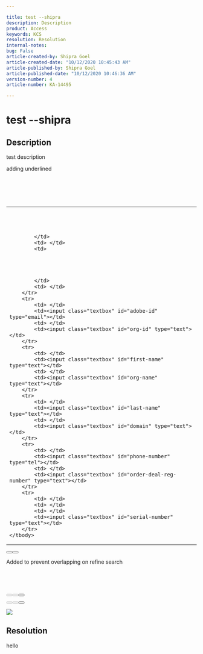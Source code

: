 ```yaml
---

title: test --shipra  
description: Description  
product: Access  
keywords: KCS  
resolution: Resolution  
internal-notes:   
bug: False  
article-created-by: Shipra Goel  
article-created-date: "10/12/2020 10:45:43 AM"  
article-published-by: Shipra Goel  
article-published-date: "10/12/2020 10:46:36 AM"  
version-number: 4  
article-number: KA-14495

---
```


# test --shipra

## Description

test description

adding underlined

#  



<table class="form-rendering">
	<tbody>
		<tr>
			<td>
			

###  


			</td>
			<td> </td>
			<td>
			

###  


			</td>
			<td> </td>
		</tr>
		<tr>
			<td> </td>
			<td><input class="textbox" id="adobe-id" type="email"></td>
			<td> </td>
			<td><input class="textbox" id="org-id" type="text"></td>
		</tr>
		<tr>
			<td> </td>
			<td><input class="textbox" id="first-name" type="text"></td>
			<td> </td>
			<td><input class="textbox" id="org-name" type="text"></td>
		</tr>
		<tr>
			<td> </td>
			<td><input class="textbox" id="last-name" type="text"></td>
			<td> </td>
			<td><input class="textbox" id="domain" type="text"></td>
		</tr>
		<tr>
			<td> </td>
			<td><input class="textbox" id="phone-number" type="tel"></td>
			<td> </td>
			<td><input class="textbox" id="order-deal-reg-number" type="text"></td>
		</tr>
		<tr>
			<td> </td>
			<td> </td>
			<td> </td>
			<td><input class="textbox" id="serial-number" type="text"></td>
		</tr>
	</tbody>
</table>





<button class="button" id="search"></button><button class="button"></button>




Added to prevent overlapping on refine search



 

 

<button class="button" disabled="disabled" id="create-case"></button><button class="button" disabled="disabled" id="view-customer-360"></button><button class="button" id="create-contact"></button>

<button class="search-result-button-mobile" disabled="disabled" id="create-case-mobile"></button><button class="search-result-button-mobile" disabled="disabled" id="view-customer-360-mobile"></button><button class="search-result-button-mobile" id="create-contact-mobile"></button>


![](../ent_/image/loadingimage.gif)



## Resolution

hello
